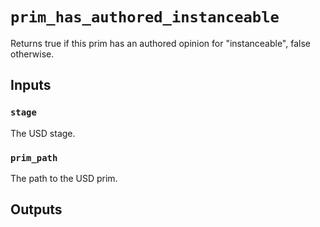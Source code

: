 # `prim_has_authored_instanceable`

Returns true if this prim has an authored opinion for "instanceable", false otherwise.

## Inputs

### `stage`
The USD stage. 

### `prim_path`
The path to the USD prim. 


## Outputs
